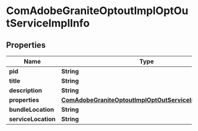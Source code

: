 

# ComAdobeGraniteOptoutImplOptOutServiceImplInfo

## Properties

Name | Type | Description | Notes
------------ | ------------- | ------------- | -------------
**pid** | **String** |  |  [optional]
**title** | **String** |  |  [optional]
**description** | **String** |  |  [optional]
**properties** | [**ComAdobeGraniteOptoutImplOptOutServiceImplProperties**](ComAdobeGraniteOptoutImplOptOutServiceImplProperties.md) |  |  [optional]
**bundleLocation** | **String** |  |  [optional]
**serviceLocation** | **String** |  |  [optional]



